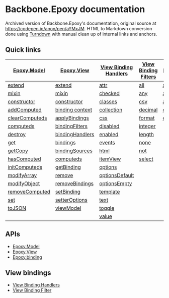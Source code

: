 # Backbone.Epoxy documentation
Archived version of Backbone.Epoxy's documentation, original source at https://codepen.io/anon/pen/aYMxJM. HTML to Markdown conversion done using [Turndown](http://domchristie.github.io/turndown/) with manual clean up of internal links and anchors.

## Quick links

| [Epoxy.Model](./epoxy-model.md)                   | [Epoxy.View](./epoxy-view.md)                         | [View Binding Handlers](./view-binding-handlers)          | [View Binding Filters](./view-binding-filters.md) | [Epoxy.binding](./epoxy-binding.md)               |
|-------------------------------------------------- |------------------------------------------------------ |---------------------------------------------------------- |-------------------------------------------------- |-------------------------------------------------- |
| [extend](./epoxy-model.md#extend)                 | [extend](./epoxy-view.md#extend)                      | [attr](./view-binding-handlers#attr)                      | [all](./view-binding-filters.md#all)              | [addFilter](./epoxy-binding.md#addFilter)         |
| [mixin](./epoxy-model.md#mixin)                   | [mixin](./epoxy-view.md#mixin)                        | [checked](./view-binding-handlers#checked)                | [any](./view-binding-filters.md#any)              | [addHandler](./epoxy-binding.md#addHandler)       |
| [constructor](./epoxy-model.md#constructor)       | [constructor](./epoxy-view.md#constructor)            | [classes](./view-binding-handlers#classes)                | [csv](./view-binding-filters.md#csv)              | [allowedParams](./epoxy-binding.md#allowedParams) |
| [addComputed](./epoxy-model.md#addComputed)       | [binding context](./epoxy-view.md#binding-context)    | [collection](./view-binding-handlers#collection)          | [decimal](./view-binding-filters.md#decimal)      | [config](./epoxy-binding.md#config)               |
| [clearComputeds](./epoxy-model.md#clearComputeds) | [applyBindings](./epoxy-view.md#applyBindings)        | [css](./view-binding-handlers#css)                        | [format](./view-binding-filters.md#format)        | [emptyCache](./epoxy-binding.md#emptyCache)       |
| [computeds](./epoxy-model.md#computeds)           | [bindingFilters](./epoxy-view.md#bindingFilters)      | [disabled](./view-binding-handlers#disabled)              | [integer](./view-binding-filters.md#integer)      |                                                   |
| [destroy](./epoxy-model.md#destroy)               | [bindingHandlers](./epoxy-view.md#bindingHandlers)    | [enabled](./view-binding-handlers#enabled)                | [length](./view-binding-filters.md#length)        |                                                   |
| [get](./epoxy-model.md#get)                       | [bindings](./epoxy-view.md#bindings)                  | [events](./view-binding-handlers#events)                  | [none](./view-binding-filters.md#none)            |                                                   |
| [getCopy](./epoxy-model.md#getCopy)               | [bindingSources](./epoxy-view.md#bindingSources)      | [html](./view-binding-handlers#html)                      | [not](./view-binding-filters.md#not)              |                                                   |
| [hasComputed](./epoxy-model.md#hasComputed)       | [computeds](./epoxy-view.md#computeds)                | [itemView](./view-binding-handlers#itemView)              | [select](./view-binding-filters.md#select)        |                                                   |
| [initComputeds](./epoxy-model.md#initComputeds)   | [getBinding](./epoxy-view.md#getBinding)              | [options](./view-binding-handlers#options)                |                                                   |                                                   |
| [modifyArray](./epoxy-model.md#modifyArray)       | [remove](./epoxy-view.md#remove)                      | [optionsDefault](./view-binding-handlers#optionsDefault)  |                                                   |                                                   |
| [modifyObject](./epoxy-model.md#modifyObject)     | [removeBindings](./epoxy-view.md#removeBindings)      | [optionsEmpty](./view-binding-handlers#optionsEmpty)      |                                                   |                                                   |
| [removeComputed](./epoxy-model.md#removeComputed) | [setBinding](./epoxy-view.md#setBinding)              | [template](./view-binding-handlers#template)              |                                                   |                                                   |
| [set](./epoxy-model.md#set)                       | [setterOptions](./epoxy-view.md#setterOptions)        | [text](./view-binding-handlers#text)                      |                                                   |                                                   |
| [toJSON](./epoxy-model.md#toJSON)                 | [viewModel](./epoxy-view.md#viewModel)                | [toggle](./view-binding-handlers#toggle)                  |                                                   |                                                   |
|                                                   |                                                       | [value](./view-binding-handlers#value)                    |                                                   |                                                   |

## APIs

- [Epoxy.Model](./epoxy-model.md)
- [Epoxy.View](./epoxy-view.md)
- [Epoxy.binding](./epoxy-binding.md)

## View bindings

- [View Binding Handlers](./view-binding-handlers)
- [View Binding Filter](./view-binding-filters.md)